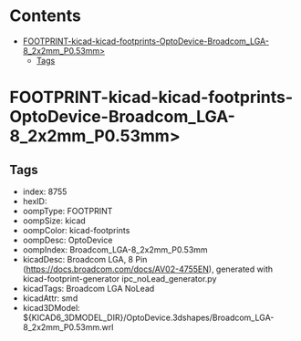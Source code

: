 



Contents
========

* [FOOTPRINT-kicad-kicad-footprints-OptoDevice-Broadcom_LGA-8_2x2mm_P0.53mm>](#footprint-kicad-kicad-footprints-optodevice-broadcom_lga-8_2x2mm_p053mm)
	* [Tags](#tags)

# FOOTPRINT-kicad-kicad-footprints-OptoDevice-Broadcom_LGA-8_2x2mm_P0.53mm>

## Tags

- index: 8755
- hexID: 
- oompType: FOOTPRINT
- oompSize: kicad
- oompColor: kicad-footprints
- oompDesc: OptoDevice
- oompIndex: Broadcom_LGA-8_2x2mm_P0.53mm
- kicadDesc: Broadcom  LGA, 8 Pin (https://docs.broadcom.com/docs/AV02-4755EN), generated with kicad-footprint-generator ipc_noLead_generator.py
- kicadTags: Broadcom LGA NoLead
- kicadAttr: smd
- kicad3DModel: ${KICAD6_3DMODEL_DIR}/OptoDevice.3dshapes/Broadcom_LGA-8_2x2mm_P0.53mm.wrl
